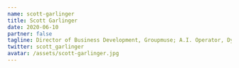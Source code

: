 ```yaml
---
name: scott-garlinger
title: Scott Garlinger
date: 2020-06-10
partner: false
tagline: Director of Business Development, Groupmuse; A.I. Operator, Dynasty
twitter: scott_garlinger
avatar: /assets/scott-garlinger.jpg
---
```

